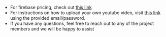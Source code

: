 - For firebase pricing, check out [this link](https://firebase.google.com/pricing)
- For instructions on how to upload your own youtube video, visit  [this link](https://www.wix.com/blog/2019/02/how-to-upload-video-youtube-guide/) using the provided email/password.
- If you have any questions, feel free to reach out to any of the project members and we will be happy to assist